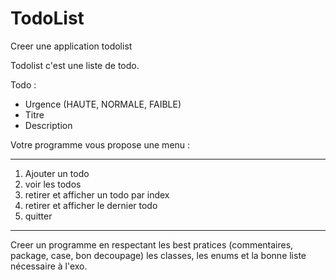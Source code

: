 # TodoList

Creer une application todolist


Todolist c'est une liste de todo.

Todo :
+ Urgence (HAUTE, NORMALE, FAIBLE)
+ Titre
+ Description


Votre programme vous propose une menu : 

----------------------------
1) Ajouter un todo
2) voir les todos
3) retirer et afficher un todo par index
4) retirer et afficher le dernier todo
4) quitter
----------------------------


Creer un programme en respectant les best pratices (commentaires, package, case, bon decoupage)
les classes, les enums et la bonne liste nécessaire à l'exo.

